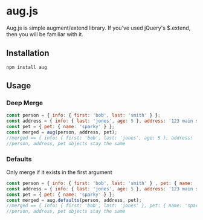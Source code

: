 # aug.js
Aug.js is simple augment/extend library.  If you've used jQuery's $.extend, then you will be familiar with it.

## Installation

	npm install aug

## Usage

### Deep Merge

```javascript
const person = { info: { first: 'bob', last: 'smith' } };
const address = { info: { last: 'jones', age: 5 }, address: '123 main st' };
const pet = { pet: { name: 'sparky' } };
const merged = aug(person, address, pet);
//merged == { info: { first: 'bob', last: 'jones', age: 5 }, address: '123 main st ', pet: { name: 'sparky } };
//person, address, pet objects stay the same
```

### Defaults
Only merge if it exists in the first argument

```javascript
const person = { info: { first: 'bob', last: 'smith' } , pet: { name: '' } };
const address = { info: { last: 'jones', age: 5 }, address: '123 main st' };
const pet = { pet: { name: 'sparky' } };
const merged = aug.defaults(person, address, pet);
//merged == { info: { first: 'bob', last: 'jones' }, pet: { name: 'sparky' }}
//person, address, pet objects stay the same
```
